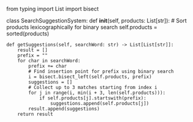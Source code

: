 from typing import List
import bisect

class SearchSuggestionSystem:
    def __init__(self, products: List[str]):
        # Sort products lexicographically for binary search
        self.products = sorted(products)

    def getSuggestions(self, searchWord: str) -> List[List[str]]:
        result = []
        prefix = ""
        for char in searchWord:
            prefix += char
            # Find insertion point for prefix using binary search
            i = bisect.bisect_left(self.products, prefix)
            suggestions = []
            # Collect up to 3 matches starting from index i
            for j in range(i, min(i + 3, len(self.products))):
                if self.products[j].startswith(prefix):
                    suggestions.append(self.products[j])
            result.append(suggestions)
        return result
